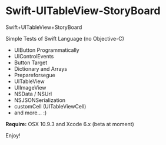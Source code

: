 Swift-UITableView-StoryBoard
============================

Swift+UITableView+StoryBoard

Simple Tests of Swift Language (no Objective-C)

+ UIButton Programmatically
+ UIControlEvents
+ Button Target
+ Dictionary and Arrays
+ Prepareforsegue
+ UITableView
+ UIImageView
+ NSData / NSUrl
+ NSJSONSerialization
+ customCell (UITableViewCell)
+ and more... :)

**Require:**
OSX 10.9.3 and Xcode 6.x (beta at moment)

Enjoy!

